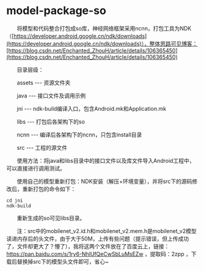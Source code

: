 # model-package-so
&#160; &#160; &#160; &#160;将模型和代码整合打包成so库，神经网络框架采用ncnn，打包工具为NDK（[https://developer.android.google.cn/ndk/downloads](https://developer.android.google.cn/ndk/downloads)），整体思路可见博客：[https://blog.csdn.net/Enchanted_ZhouH/article/details/106365450](https://blog.csdn.net/Enchanted_ZhouH/article/details/106365450)

&#160; &#160; &#160; &#160;目录层级：

&#160; &#160; &#160; &#160;assets --- 资源文件夹

&#160; &#160; &#160; &#160;java --- 接口文件及调用示例

&#160; &#160; &#160; &#160;jni --- ndk-build编译入口，包含Android.mk和Application.mk

&#160; &#160; &#160; &#160;libs --- 打包后各架构下的so

&#160; &#160; &#160; &#160;ncnn --- 编译后各架构下的ncnn，只包含install目录

&#160; &#160; &#160; &#160;src --- 工程的源文件

&#160; &#160; &#160; &#160;使用方法：将java和libs目录中的接口文件以及库文件导入Android工程中，可以直接进行调用测试。

&#160; &#160; &#160; &#160;使用自己的模型重新打包：NDK安装（解压+环境变量），并将src下的源码修改后，重新打包的命令如下：


```
cd jni
ndk-build
```
&#160; &#160; &#160; &#160;重新生成的so可见libs目录。

&#160; &#160; &#160; &#160;注：src中的mobilenet_v2.id.h和mobilenet_v2.mem.h是mobilenet_v2模型读进内存后的头文件，由于大于50M，上传有些问题（提示错误，但上传成功了，文件却更大了？懵了），我将这两个文件放在了百度云上，链接：https://pan.baidu.com/s/1ry6-NhlUfQeCwSbLuMsEZw ，提取码：2zpp ，下载后替换掉src下的模型头文件即可，省心~


